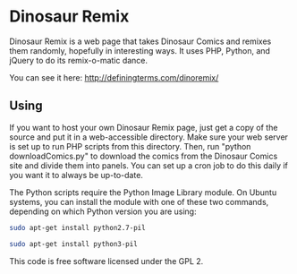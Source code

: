 Dinosaur Remix
==============

Dinosaur Remix is a web page that takes Dinosaur Comics and remixes them randomly, hopefully in interesting ways.  It uses PHP, Python, and jQuery to do its remix-o-matic dance.

You can see it here:
http://definingterms.com/dinoremix/


Using
-----
If you want to host your own Dinosaur Remix page, just get a copy of the source and put it in a web-accessible directory.  Make sure your web server is set up to run PHP scripts from this directory.  Then, run "python downloadComics.py" to download the comics from the Dinosaur Comics site and divide them into panels.  You can set up a cron job to do this daily if you want it to always be up-to-date.

The Python scripts require the Python Image Library module. On Ubuntu systems, you can install the module with one of these two commands, depending on which Python version you are using:

```sh
sudo apt-get install python2.7-pil
```

```sh
sudo apt-get install python3-pil
```

This code is free software licensed under the GPL 2.
